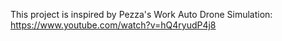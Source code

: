 This project is inspired by Pezza's Work Auto Drone Simulation: https://www.youtube.com/watch?v=hQ4ryudP4j8
